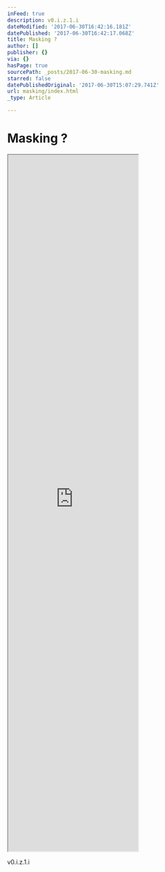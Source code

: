 ```yaml
---
inFeed: true
description: v0.i.z.1.i
dateModified: '2017-06-30T16:42:16.181Z'
datePublished: '2017-06-30T16:42:17.068Z'
title: Masking ?
author: []
publisher: {}
via: {}
hasPage: true
sourcePath: _posts/2017-06-30-masking.md
starred: false
datePublishedOriginal: '2017-06-30T15:07:29.741Z'
url: masking/index.html
_type: Article

---
```

# Masking ?

<iframe src="https://the-grid.github.io/ed-userhtml/?g=eJzVkk1Lw0AQhu_5FUsu1UJ2IcckzT8Qj55nt9N07X65szFE8b-bloCNLSIKgudneOadl2kojQbbjIMJeygSxA4Te80Ys0CHQlvosGJ9NDerfUqBKiGGYeBSapBceSvIKw3GiuN4yem5W93WTKzvQ9LesS2yO6CnHtdiUs7S4EkfaaXQJYz1B7F-O20zvdUOnMIzQvplIsq7BNrV2QkUA8qDTsXvkj6cJHO-hfJqzsXEp1QXPI1hec9bNjdd_qhjb8y487G3_6Tpa3n_uO9GzB-eNdp2TBkg2uTn354zimqTf30KBVDIH0OXt42Mor20ld_y7IwfMBIPbjK9Axz3Ks4" height="1600" style=""></iframe>

v0.i.z.1.i